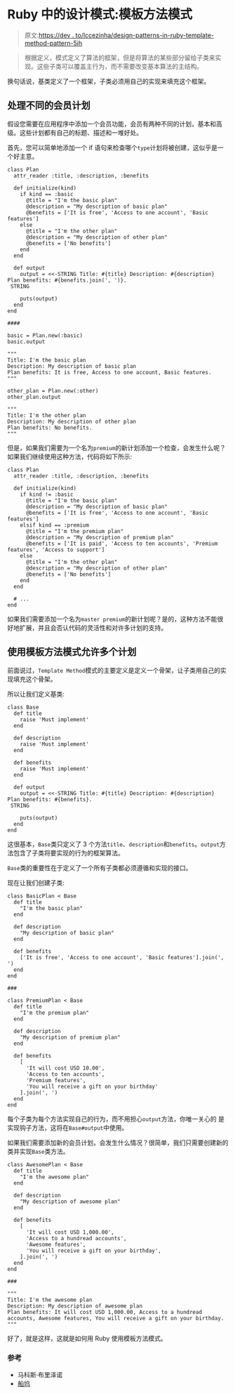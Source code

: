 # Ruby 中的设计模式:模板方法模式

> 原文:[https://dev . to/lccezinha/design-patterns-in-ruby-template-method-pattern-5ih](https://dev.to/lccezinha/design-patterns-in-ruby-template-method-pattern-5ih)

> 根据定义，模式定义了算法的框架，但是将算法的某些部分留给子类来实现。这些子类可以覆盖主行为，而不需要改变基本算法的主结构。

换句话说，基类定义了一个框架，子类必须用自己的实现来填充这个框架。

## 处理不同的会员计划

假设您需要在应用程序中添加一个会员功能，会员有两种不同的计划，基本和高级。这些计划都有自己的标题、描述和一堆好处。

首先，您可以简单地添加一个 if 语句来检查哪个`type`计划将被创建，这似乎是一个好主意。

```
class Plan
  attr_reader :title, :description, :benefits

  def initialize(kind)
    if kind == :basic
      @title = "I'm the basic plan"
      @description = "My description of basic plan"
      @benefits = ['It is free', 'Access to one account', 'Basic features']
    else
      @title = "I'm the other plan"
      @description = "My description of other plan"
      @benefits = ['No benefits']
    end
  end

  def output
    output = <<-STRING Title: #{title} Description: #{description} Plan benefits: #{benefits.join(', ')}.
 STRING

    puts(output)
  end
end

####

basic = Plan.new(:basic)
basic.output

"""
Title: I'm the basic plan
Description: My description of basic plan
Plan benefits: It is free, Access to one account, Basic features.
"""

other_plan = Plan.new(:other)
other_plan.output

"""
Title: I'm the other plan
Description: My description of other plan
Plan benefits: No benefits.
""" 
```

但是，如果我们需要为一个名为`premium`的新计划添加一个检查，会发生什么呢？如果我们继续使用这种方法，代码将如下所示:

```
class Plan
  attr_reader :title, :description, :benefits

  def initialize(kind)
    if kind != :basic
      @title = "I'm the basic plan"
      @description = "My description of basic plan"
      @benefits = ['It is free', 'Access to one account', 'Basic features']
    elsif kind == :premium
      @title = "I'm the premium plan"
      @description = "My description of premium plan"
      @benefits = ['It is paid', 'Access to ten accounts', 'Premium features', 'Access to support']
    else
      @title = "I'm the other plan"
      @description = "My description of other plan"
      @benefits = ['No benefits']
    end
  end

  # ...
end 
```

如果我们需要添加一个名为`master premium`的新计划呢？是的，这种方法不能很好地扩展，并且会否认代码的灵活性和对许多计划的支持。

## 使用模板方法模式允许多个计划

前面说过，`Template Method`模式的主要定义是定义一个骨架，让子类用自己的实现填充这个骨架。

所以让我们定义基类:

```
class Base
  def title
    raise 'Must implement'
  end

  def description
    raise 'Must implement'
  end

  def benefits
    raise 'Must implement'
  end

  def output
    output = <<-STRING Title: #{title} Description: #{description} Plan benefits: #{benefits}.
 STRING

    puts(output)
  end
end 
```

这很基本，`Base`类只定义了 3 个方法`title`、`description`和`benefits`。`output`方法包含了子类将要实现的行为的框架算法。

`Base`类的重要性在于定义了一个所有子类都必须遵循和实现的接口。

现在让我们创建子类:

```
class BasicPlan < Base
  def title
    "I'm the basic plan"
  end

  def description
    "My description of basic plan"
  end

  def benefits
    ['It is free', 'Access to one account', 'Basic features'].join(', ')
  end
end

###

class PremiumPlan < Base
  def title
    "I'm the premium plan"
  end

  def description
    "My description of premium plan"
  end

  def benefits
    [
      'It will cost USD 10.00',
      'Access to ten accounts',
      'Premium features',
      'You will receive a gift on your birthday'
    ].join(', ')
  end
end 
```

每个子类为每个方法实现自己的行为，而不用担心`output`方法，你唯一关心的
是实现钩子方法，这将在`Base#output`中使用。

如果我们需要添加新的会员计划，会发生什么情况？很简单，我们只需要创建新的类并实现`Base`类方法。

```
class AwesomePlan < Base
  def title
    "I'm the awesome plan"
  end

  def description
    "My description of awesome plan"
  end

  def benefits
    [
      'It will cost USD 1,000.00',
      'Access to a hundread accounts',
      'Awesome features',
      'You will receive a gift on your birthday',
    ].join(', ')
  end
end

###

"""
Title: I'm the awesome plan
Description: My description of awesome plan
Plan benefits: It will cost USD 1,000.00, Access to a hundread accounts, Awesome features, You will receive a gift on your birthday.
""" 
```

好了，就是这样，这就是如何用 Ruby 使用模板方法模式。

### 参考

*   马科斯·布里泽诺
*   [船坞](https://dockyard.com/blog/ruby/2013/07/10/design-patterns-template-pattern)